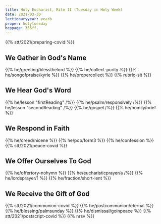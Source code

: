 ```yaml
---
title: Holy Eucharist, Rite II (Tuesday in Holy Week)
date: 2021-03-30
lectionaryyear: yearb
proper: holytuesday
bcppage: 355ff.
---
```

{{% stt/2021/preparing-covid %}}

## We Gather in God's Name
{{% he/greeting/blessthelord %}}
{{% he/collect-purity %}}
{{% he/songofpraise/kyrie %}}
{{% he/propercollect %}}
{{% rubric-sit %}}

## We Hear God's Word
{{% he/lesson "firstReading" /%}}
{{% he/psalm/responsively /%}}
{{% he/lesson "secondReading" /%}}
{{% he/gospel /%}}
{{% he/homily/brief %}}

## We Respond in Faith
{{% he/creed/nicene %}}
{{% he/pop/form3 %}}
{{% he/confession %}}
{{% stt/2021/peace-covid %}}

## We Offer Ourselves To God
{{% he/offertory-nohymn %}}
{{% he/eucharisticprayer/a /%}}
{{% he/lordsprayer/1 %}}
{{% he/fraction/short-lent %}}

## We Receive the Gift of God
{{% stt/2021/communion-covid %}}
{{% he/postcommunion/eternal %}}
{{% he/blessing/palmsunday %}}
{{% he/dismissal/goinpeace %}}
{{% stt/2021/postscript-covid %}}
{{% nrsv %}}
